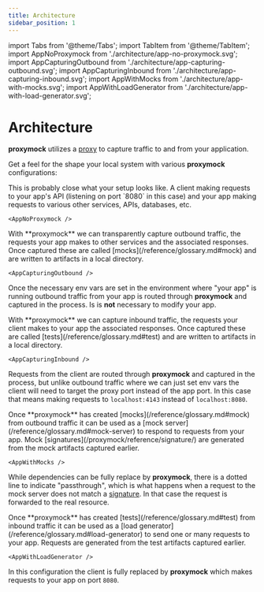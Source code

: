 ```yaml
---
title: Architecture
sidebar_position: 1
---
```


import Tabs from '@theme/Tabs';
import TabItem from '@theme/TabItem';
import AppNoProxymock from './architecture/app-no-proxymock.svg';
import AppCapturingOutbound from './architecture/app-capturing-outbound.svg';
import AppCapturingInbound from './architecture/app-capturing-inbound.svg';
import AppWithMocks from './architecture/app-with-mocks.svg';
import AppWithLoadGenerator from './architecture/app-with-load-generator.svg';

# Architecture

**proxymock** utilizes a [proxy](/reference/glossary.md#proxy) to capture
traffic to and from your application.

Get a feel for the shape your local system with various **proxymock** configurations:

<Tabs>
  <TabItem value="no-proxymock" label="No Proxymock">
This is probably close what your setup looks like.  A client making requests to
your app's API (listening on port `8080` in this case) and your app making
requests to various other services, APIs, databases, etc.

    <AppNoProxymock />

  </TabItem>
  <TabItem value="proxymock-capturing-outbound" label="Record Mocks">
With **proxymock** we can transparently capture outbound traffic, the requests
your app makes to other services and the associated responses.  Once captured
these are called [mocks](/reference/glossary.md#mock) and are written to
artifacts in a local directory.

    <AppCapturingOutbound />

Once the necessary env vars are set in the environment where "your app" is
running outbound traffic from your app is routed through **proxymock** and
captured in the process.  Is is **not** necessary to modify your app.

  </TabItem>
  <TabItem value="proxymock-capturing-inbound" label="Record Tests">
With **proxymock** we can capture inbound traffic, the requests your client
makes to your app the associated responses.  Once captured these are called
[tests](/reference/glossary.md#test) and are written to artifacts in a local
directory.

    <AppCapturingInbound />

Requests from the client are routed through **proxymock** and captured in the
process, but unlike outbound traffic where we can just set env vars the client
will need to target the proxy port instead of the app port.  In this case that
means making requests to `localhost:4143` instead of `localhost:8080`.

  </TabItem>
  <TabItem value="proxymock-mocking" label="Mock Server">
Once **proxymock** has created [mocks](/reference/glossary.md#mock) from
outbound traffic it can be used as a [mock
server](/reference/glossary.md#mock-server) to respond to requests from your
app.  Mock [signatures](/proxymock/reference/signature/) are generated from the
mock artifacts captured earlier.

    <AppWithMocks />

While dependencies can be fully replace by **proxymock**, there is a dotted line
to indicate "passthrough", which is what happens when a request to the mock
server does not match a [signature](/proxymock/reference/signature/).  In that case the
request is forwarded to the real resource.

  </TabItem>
  <TabItem value="proxymock-load-generating" label="Load Generator">
Once **proxymock** has created [tests](/reference/glossary.md#test) from inbound
traffic it can be used as a  [load
generator](/reference/glossary.md#load-generator) to send one or many requests
to your app. Requests are generated from the test artifacts captured earlier.

    <AppWithLoadGenerator />

In this configuration the client is fully replaced by **proxymock** which makes
requests to your app on port `8080`.

  </TabItem>
</Tabs>

